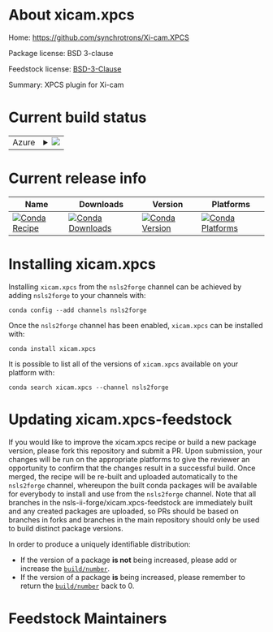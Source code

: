 About xicam.xpcs
================

Home: https://github.com/synchrotrons/Xi-cam.XPCS

Package license: BSD 3-clause

Feedstock license: [BSD-3-Clause](https://github.com/nsls-ii-forge/xicam.xpcs-feedstock/blob/master/LICENSE.txt)

Summary: XPCS plugin for Xi-cam

Current build status
====================


<table>
    
  <tr>
    <td>Azure</td>
    <td>
      <details>
        <summary>
          <a href="https://dev.azure.com/nsls2forge/nsls2forge/_build/latest?definitionId=157&branchName=master">
            <img src="https://dev.azure.com/nsls2forge/nsls2forge/_apis/build/status/xicam.xpcs-feedstock?branchName=master">
          </a>
        </summary>
        <table>
          <thead><tr><th>Variant</th><th>Status</th></tr></thead>
          <tbody><tr>
              <td>linux_64_python3.6.____cpython</td>
              <td>
                <a href="https://dev.azure.com/nsls2forge/nsls2forge/_build/latest?definitionId=157&branchName=master">
                  <img src="https://dev.azure.com/nsls2forge/nsls2forge/_apis/build/status/xicam.xpcs-feedstock?branchName=master&jobName=linux&configuration=linux_64_python3.6.____cpython" alt="variant">
                </a>
              </td>
            </tr><tr>
              <td>linux_64_python3.7.____cpython</td>
              <td>
                <a href="https://dev.azure.com/nsls2forge/nsls2forge/_build/latest?definitionId=157&branchName=master">
                  <img src="https://dev.azure.com/nsls2forge/nsls2forge/_apis/build/status/xicam.xpcs-feedstock?branchName=master&jobName=linux&configuration=linux_64_python3.7.____cpython" alt="variant">
                </a>
              </td>
            </tr><tr>
              <td>linux_64_python3.8.____cpython</td>
              <td>
                <a href="https://dev.azure.com/nsls2forge/nsls2forge/_build/latest?definitionId=157&branchName=master">
                  <img src="https://dev.azure.com/nsls2forge/nsls2forge/_apis/build/status/xicam.xpcs-feedstock?branchName=master&jobName=linux&configuration=linux_64_python3.8.____cpython" alt="variant">
                </a>
              </td>
            </tr><tr>
              <td>osx_64_python3.6.____cpython</td>
              <td>
                <a href="https://dev.azure.com/nsls2forge/nsls2forge/_build/latest?definitionId=157&branchName=master">
                  <img src="https://dev.azure.com/nsls2forge/nsls2forge/_apis/build/status/xicam.xpcs-feedstock?branchName=master&jobName=osx&configuration=osx_64_python3.6.____cpython" alt="variant">
                </a>
              </td>
            </tr><tr>
              <td>osx_64_python3.7.____cpython</td>
              <td>
                <a href="https://dev.azure.com/nsls2forge/nsls2forge/_build/latest?definitionId=157&branchName=master">
                  <img src="https://dev.azure.com/nsls2forge/nsls2forge/_apis/build/status/xicam.xpcs-feedstock?branchName=master&jobName=osx&configuration=osx_64_python3.7.____cpython" alt="variant">
                </a>
              </td>
            </tr><tr>
              <td>osx_64_python3.8.____cpython</td>
              <td>
                <a href="https://dev.azure.com/nsls2forge/nsls2forge/_build/latest?definitionId=157&branchName=master">
                  <img src="https://dev.azure.com/nsls2forge/nsls2forge/_apis/build/status/xicam.xpcs-feedstock?branchName=master&jobName=osx&configuration=osx_64_python3.8.____cpython" alt="variant">
                </a>
              </td>
            </tr><tr>
              <td>win_64_python3.6.____cpython</td>
              <td>
                <a href="https://dev.azure.com/nsls2forge/nsls2forge/_build/latest?definitionId=157&branchName=master">
                  <img src="https://dev.azure.com/nsls2forge/nsls2forge/_apis/build/status/xicam.xpcs-feedstock?branchName=master&jobName=win&configuration=win_64_python3.6.____cpython" alt="variant">
                </a>
              </td>
            </tr><tr>
              <td>win_64_python3.7.____cpython</td>
              <td>
                <a href="https://dev.azure.com/nsls2forge/nsls2forge/_build/latest?definitionId=157&branchName=master">
                  <img src="https://dev.azure.com/nsls2forge/nsls2forge/_apis/build/status/xicam.xpcs-feedstock?branchName=master&jobName=win&configuration=win_64_python3.7.____cpython" alt="variant">
                </a>
              </td>
            </tr><tr>
              <td>win_64_python3.8.____cpython</td>
              <td>
                <a href="https://dev.azure.com/nsls2forge/nsls2forge/_build/latest?definitionId=157&branchName=master">
                  <img src="https://dev.azure.com/nsls2forge/nsls2forge/_apis/build/status/xicam.xpcs-feedstock?branchName=master&jobName=win&configuration=win_64_python3.8.____cpython" alt="variant">
                </a>
              </td>
            </tr>
          </tbody>
        </table>
      </details>
    </td>
  </tr>
</table>

Current release info
====================

| Name | Downloads | Version | Platforms |
| --- | --- | --- | --- |
| [![Conda Recipe](https://img.shields.io/badge/recipe-xicam.xpcs-green.svg)](https://anaconda.org/nsls2forge/xicam.xpcs) | [![Conda Downloads](https://img.shields.io/conda/dn/nsls2forge/xicam.xpcs.svg)](https://anaconda.org/nsls2forge/xicam.xpcs) | [![Conda Version](https://img.shields.io/conda/vn/nsls2forge/xicam.xpcs.svg)](https://anaconda.org/nsls2forge/xicam.xpcs) | [![Conda Platforms](https://img.shields.io/conda/pn/nsls2forge/xicam.xpcs.svg)](https://anaconda.org/nsls2forge/xicam.xpcs) |

Installing xicam.xpcs
=====================

Installing `xicam.xpcs` from the `nsls2forge` channel can be achieved by adding `nsls2forge` to your channels with:

```
conda config --add channels nsls2forge
```

Once the `nsls2forge` channel has been enabled, `xicam.xpcs` can be installed with:

```
conda install xicam.xpcs
```

It is possible to list all of the versions of `xicam.xpcs` available on your platform with:

```
conda search xicam.xpcs --channel nsls2forge
```




Updating xicam.xpcs-feedstock
=============================

If you would like to improve the xicam.xpcs recipe or build a new
package version, please fork this repository and submit a PR. Upon submission,
your changes will be run on the appropriate platforms to give the reviewer an
opportunity to confirm that the changes result in a successful build. Once
merged, the recipe will be re-built and uploaded automatically to the
`nsls2forge` channel, whereupon the built conda packages will be available for
everybody to install and use from the `nsls2forge` channel.
Note that all branches in the nsls-ii-forge/xicam.xpcs-feedstock are
immediately built and any created packages are uploaded, so PRs should be based
on branches in forks and branches in the main repository should only be used to
build distinct package versions.

In order to produce a uniquely identifiable distribution:
 * If the version of a package **is not** being increased, please add or increase
   the [``build/number``](https://docs.conda.io/projects/conda-build/en/latest/resources/define-metadata.html#build-number-and-string).
 * If the version of a package **is** being increased, please remember to return
   the [``build/number``](https://docs.conda.io/projects/conda-build/en/latest/resources/define-metadata.html#build-number-and-string)
   back to 0.

Feedstock Maintainers
=====================


